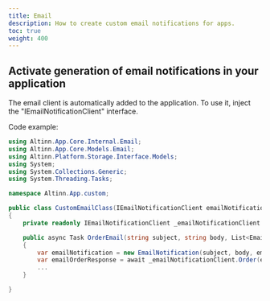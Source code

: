 ```yaml
---
title: Email
description: How to create custom email notifications for apps.
toc: true
weight: 400
---
```


## Activate generation of email notifications in your application

The email client is automatically added to the application. To use it, inject the "IEmailNotificationClient" interface.

Code example:
```csharp
using Altinn.App.Core.Internal.Email;
using Altinn.App.Core.Models.Email;
using Altinn.Platform.Storage.Interface.Models;
using System;
using System.Collections.Generic;
using System.Threading.Tasks;

namespace Altinn.App.custom;

public class CustomEmailClass(IEmailNotificationClient emailNotificationClient)
{
    private readonly IEmailNotificationClient _emailNotificationClient = emailNotificationClient;

    public async Task OrderEmail(string subject, string body, List<EmailRecipient> emailRecipients, string sendersReference)
    {
        var emailNotification = new EmailNotification(subject, body, emailRecipients, sendersReference);
        var emailOrderResponse = await _emailNotificationClient.Order(emailNotification, new System.Threading.CancellationToken());
        ...
    }

}
```

